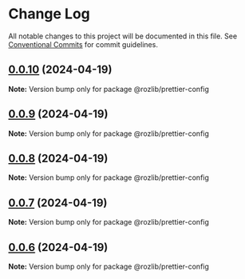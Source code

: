 # Change Log

All notable changes to this project will be documented in this file.
See [Conventional Commits](https://conventionalcommits.org) for commit guidelines.

## [0.0.10](https://github.com/jsrozner/rozlibjs/compare/v0.0.9...v0.0.10) (2024-04-19)

**Note:** Version bump only for package @rozlib/prettier-config





## [0.0.9](https://github.com/jsrozner/rozlibjs/compare/v0.0.6...v0.0.9) (2024-04-19)

**Note:** Version bump only for package @rozlib/prettier-config





## [0.0.8](https://github.com/jsrozner/rozlibjs/compare/v0.0.6...v0.0.8) (2024-04-19)

**Note:** Version bump only for package @rozlib/prettier-config





## [0.0.7](https://github.com/jsrozner/rozlibjs/compare/v0.0.6...v0.0.7) (2024-04-19)

**Note:** Version bump only for package @rozlib/prettier-config





## [0.0.6](https://github.com/jsrozner/rozlibjs/compare/v0.0.5...v0.0.6) (2024-04-19)

**Note:** Version bump only for package @rozlib/prettier-config
